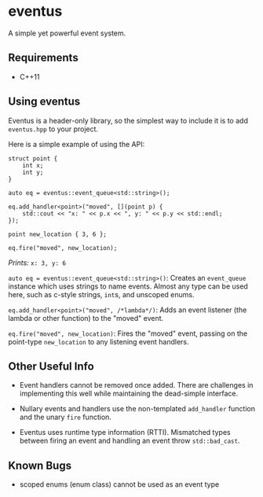 eventus
=======
A simple yet powerful event system.

Requirements
------------
* C++11

Using eventus
-------------
Eventus is a header-only library, so the simplest way to include it is to add
`eventus.hpp` to your project.

Here is a simple example of using the API:
```
struct point {
    int x;
    int y;
}

auto eq = eventus::event_queue<std::string>();

eq.add_handler<point>("moved", [](point p) {
    std::cout << "x: " << p.x << ", y: " << p.y << std::endl;
});

point new_location { 3, 6 };

eq.fire("moved", new_location);
```
*Prints:* `x: 3, y: 6`

`auto eq = eventus::event_queue<std::string>()`: Creates an `event_queue`
instance which uses strings to name events.  Almost any type can be used here,
such as c-style strings, `int`s, and unscoped enums.

`eq.add_handler<point>("moved", /*lambda*/)`: Adds an event listener (the
lambda or other function) to the "moved" event.

`eq.fire("moved", new_location)`: Fires the "moved" event, passing on the
point-type `new_location` to any listening event handlers.

Other Useful Info
-----------------
* Event handlers cannot be removed once added.  There are challenges in
implementing this well while maintaining the dead-simple interface.

* Nullary events and handlers use the non-templated `add_handler` function
and the unary `fire` function.

* Eventus uses runtime type information (RTTI).  Mismatched types between
firing an event and handling an event throw `std::bad_cast`.

Known Bugs
----------
* scoped enums (enum class) cannot be used as an event type

